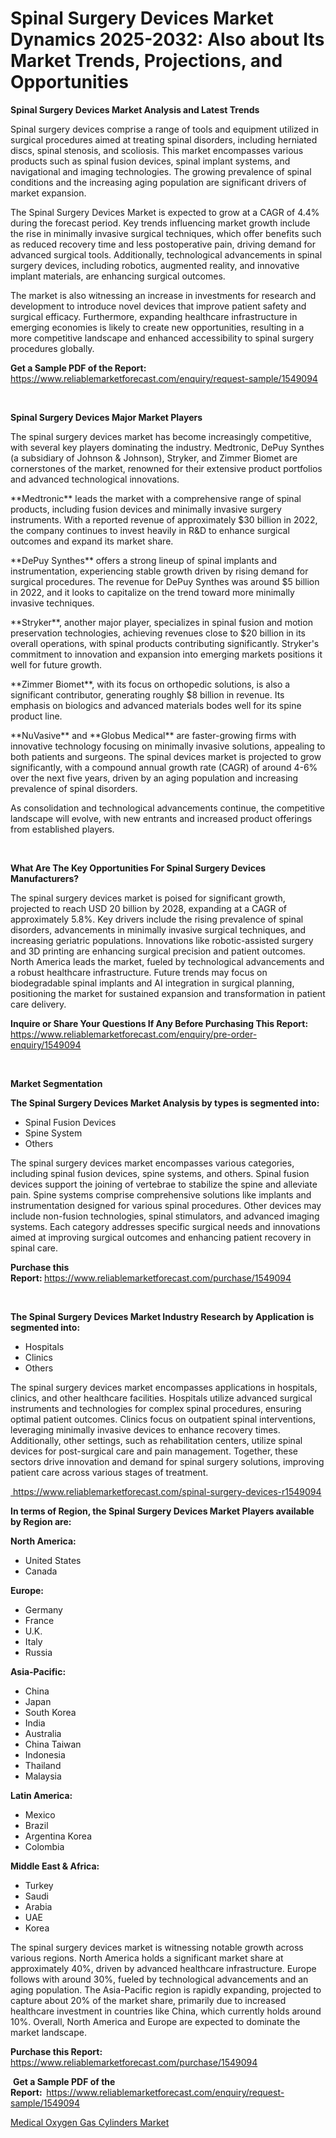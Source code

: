 <p><h1>Spinal Surgery Devices Market Dynamics 2025-2032: Also about Its Market Trends, Projections, and Opportunities</h1></p><p><strong>Spinal Surgery Devices Market Analysis and Latest Trends</strong></p>
<p><p>Spinal surgery devices comprise a range of tools and equipment utilized in surgical procedures aimed at treating spinal disorders, including herniated discs, spinal stenosis, and scoliosis. This market encompasses various products such as spinal fusion devices, spinal implant systems, and navigational and imaging technologies. The growing prevalence of spinal conditions and the increasing aging population are significant drivers of market expansion.</p><p>The Spinal Surgery Devices Market is expected to grow at a CAGR of 4.4% during the forecast period. Key trends influencing market growth include the rise in minimally invasive surgical techniques, which offer benefits such as reduced recovery time and less postoperative pain, driving demand for advanced surgical tools. Additionally, technological advancements in spinal surgery devices, including robotics, augmented reality, and innovative implant materials, are enhancing surgical outcomes. </p><p>The market is also witnessing an increase in investments for research and development to introduce novel devices that improve patient safety and surgical efficacy. Furthermore, expanding healthcare infrastructure in emerging economies is likely to create new opportunities, resulting in a more competitive landscape and enhanced accessibility to spinal surgery procedures globally.</p></p>
<p><strong>Get a Sample PDF of the Report:&nbsp;</strong> <a href="https://www.reliablemarketforecast.com/enquiry/request-sample/1549094?utm_campaign=2810&utm_medium=2&utm_source=Github&utm_content=ia&utm_term=04032025&utm_id=spinal-surgery-devices">https://www.reliablemarketforecast.com/enquiry/request-sample/1549094</a></p>
<p>&nbsp;</p>
<p><strong>Spinal Surgery Devices Major Market Players</strong></p>
<p><p>The spinal surgery devices market has become increasingly competitive, with several key players dominating the industry. Medtronic, DePuy Synthes (a subsidiary of Johnson & Johnson), Stryker, and Zimmer Biomet are cornerstones of the market, renowned for their extensive product portfolios and advanced technological innovations.</p><p>**Medtronic** leads the market with a comprehensive range of spinal products, including fusion devices and minimally invasive surgery instruments. With a reported revenue of approximately $30 billion in 2022, the company continues to invest heavily in R&D to enhance surgical outcomes and expand its market share.</p><p>**DePuy Synthes** offers a strong lineup of spinal implants and instrumentation, experiencing stable growth driven by rising demand for surgical procedures. The revenue for DePuy Synthes was around $5 billion in 2022, and it looks to capitalize on the trend toward more minimally invasive techniques.</p><p>**Stryker**, another major player, specializes in spinal fusion and motion preservation technologies, achieving revenues close to $20 billion in its overall operations, with spinal products contributing significantly. Stryker's commitment to innovation and expansion into emerging markets positions it well for future growth.</p><p>**Zimmer Biomet**, with its focus on orthopedic solutions, is also a significant contributor, generating roughly $8 billion in revenue. Its emphasis on biologics and advanced materials bodes well for its spine product line.</p><p>**NuVasive** and **Globus Medical** are faster-growing firms with innovative technology focusing on minimally invasive solutions, appealing to both patients and surgeons. The spinal devices market is projected to grow significantly, with a compound annual growth rate (CAGR) of around 4-6% over the next five years, driven by an aging population and increasing prevalence of spinal disorders. </p><p>As consolidation and technological advancements continue, the competitive landscape will evolve, with new entrants and increased product offerings from established players.</p></p>
<p>&nbsp;</p>
<p><strong>What Are The Key Opportunities For Spinal Surgery Devices Manufacturers?</strong></p>
<p><p>The spinal surgery devices market is poised for significant growth, projected to reach USD 20 billion by 2028, expanding at a CAGR of approximately 5.8%. Key drivers include the rising prevalence of spinal disorders, advancements in minimally invasive surgical techniques, and increasing geriatric populations. Innovations like robotic-assisted surgery and 3D printing are enhancing surgical precision and patient outcomes. North America leads the market, fueled by technological advancements and a robust healthcare infrastructure. Future trends may focus on biodegradable spinal implants and AI integration in surgical planning, positioning the market for sustained expansion and transformation in patient care delivery.</p></p>
<p><strong>Inquire or Share Your Questions If Any Before Purchasing This Report:</strong> <a href="https://www.reliablemarketforecast.com/enquiry/pre-order-enquiry/1549094?utm_campaign=2810&utm_medium=2&utm_source=Github&utm_content=ia&utm_term=04032025&utm_id=spinal-surgery-devices">https://www.reliablemarketforecast.com/enquiry/pre-order-enquiry/1549094</a></p>
<p>&nbsp;</p>
<p><strong>Market Segmentation</strong></p>
<p><strong>The Spinal Surgery Devices Market Analysis by types is segmented into:</strong></p>
<p><ul><li>Spinal Fusion Devices</li><li>Spine System</li><li>Others</li></ul></p>
<p><p>The spinal surgery devices market encompasses various categories, including spinal fusion devices, spine systems, and others. Spinal fusion devices support the joining of vertebrae to stabilize the spine and alleviate pain. Spine systems comprise comprehensive solutions like implants and instrumentation designed for various spinal procedures. Other devices may include non-fusion technologies, spinal stimulators, and advanced imaging systems. Each category addresses specific surgical needs and innovations aimed at improving surgical outcomes and enhancing patient recovery in spinal care.</p></p>
<p><strong>Purchase this Report:&nbsp;</strong><a href="https://www.reliablemarketforecast.com/purchase/1549094?utm_campaign=2810&utm_medium=2&utm_source=Github&utm_content=ia&utm_term=04032025&utm_id=spinal-surgery-devices">https://www.reliablemarketforecast.com/purchase/1549094</a></p>
<p>&nbsp;</p>
<p><strong>The Spinal Surgery Devices Market Industry Research by Application is segmented into:</strong></p>
<p><ul><li>Hospitals</li><li>Clinics</li><li>Others</li></ul></p>
<p><p>The spinal surgery devices market encompasses applications in hospitals, clinics, and other healthcare facilities. Hospitals utilize advanced surgical instruments and technologies for complex spinal procedures, ensuring optimal patient outcomes. Clinics focus on outpatient spinal interventions, leveraging minimally invasive devices to enhance recovery times. Additionally, other settings, such as rehabilitation centers, utilize spinal devices for post-surgical care and pain management. Together, these sectors drive innovation and demand for spinal surgery solutions, improving patient care across various stages of treatment.</p></p>
<p><a href="https://www.reliablemarketforecast.com/spinal-surgery-devices-r1549094?utm_campaign=2810&utm_medium=2&utm_source=Github&utm_content=ia&utm_term=04032025&utm_id=spinal-surgery-devices">&nbsp;https://www.reliablemarketforecast.com/spinal-surgery-devices-r1549094</a></p>
<p><strong>In terms of Region, the Spinal Surgery Devices Market Players available by Region are:</strong></p>
<p>
    <p> <strong> North America: </strong>
        <ul>
            <li>United States</li>
            <li>Canada</li>
        </ul>
        </p> 
    <p> <strong> Europe: </strong>
        <ul>
            <li>Germany</li>
            <li>France</li>
            <li>U.K.</li>
            <li>Italy</li>
            <li>Russia</li>
        </ul>
        </p> 
    <p> <strong> Asia-Pacific: </strong>
        <ul>
            <li>China</li>
            <li>Japan</li>
            <li>South Korea</li>
            <li>India</li>
            <li>Australia</li>
            <li>China Taiwan</li>
            <li>Indonesia</li>
            <li>Thailand</li>
            <li>Malaysia</li>
        </ul>
        </p> 
    <p> <strong> Latin America: </strong>
        <ul>
            <li>Mexico</li>
            <li>Brazil</li>
            <li>Argentina Korea</li>
            <li>Colombia</li>
        </ul>
        </p> 
    <p> <strong> Middle East & Africa: </strong>
        <ul>
            <li>Turkey</li>
            <li>Saudi</li>
            <li>Arabia</li>
            <li>UAE</li>
            <li>Korea</li>
        </ul>
    </p>
    </p>
<p><p>The spinal surgery devices market is witnessing notable growth across various regions. North America holds a significant market share at approximately 40%, driven by advanced healthcare infrastructure. Europe follows with around 30%, fueled by technological advancements and an aging population. The Asia-Pacific region is rapidly expanding, projected to capture about 20% of the market share, primarily due to increased healthcare investment in countries like China, which currently holds around 10%. Overall, North America and Europe are expected to dominate the market landscape.</p></p>
<p><strong>Purchase this Report: </strong><a href="https://www.reliablemarketforecast.com/purchase/1549094?utm_campaign=2810&utm_medium=2&utm_source=Github&utm_content=ia&utm_term=04032025&utm_id=spinal-surgery-devices">https://www.reliablemarketforecast.com/purchase/1549094</a></p>
<p>&nbsp;<strong>Get a Sample PDF of the Report:&nbsp;&nbsp;</strong><a href="https://www.reliablemarketforecast.com/enquiry/request-sample/1549094?utm_campaign=2810&utm_medium=2&utm_source=Github&utm_content=ia&utm_term=04032025&utm_id=spinal-surgery-devices">https://www.reliablemarketforecast.com/enquiry/request-sample/1549094</a></p>
<p><strong></strong></p>
<p><p><a href="https://github.com/sadimsamid/Market-Research-Report-List-1/blob/main/medical-oxygen-gas-cylinders-market.md?utm_campaign=2810&utm_medium=2&utm_source=Github&utm_content=ia&utm_term=04032025&utm_id=spinal-surgery-devices">Medical Oxygen Gas Cylinders Market</a></p></p>